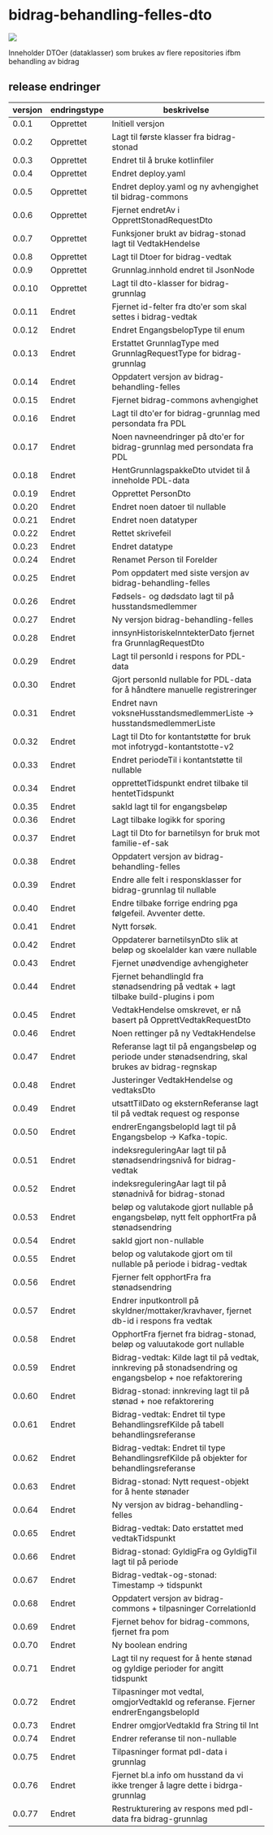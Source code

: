 # bidrag-behandling-felles-dto

![](https://github.com/navikt/bidrag-behandling-felles-dto/workflows/maven%20deploy/badge.svg)

Inneholder DTOer (dataklasser) som brukes av flere repositories ifbm behandling av bidrag

## release endringer

| versjon | endringstype | beskrivelse                                                                                               |
|---------|--------------|-----------------------------------------------------------------------------------------------------------|
| 0.0.1   | Opprettet    | Initiell versjon                                                                                          |
| 0.0.2   | Opprettet    | Lagt til første klasser fra bidrag-stonad                                                                 |
| 0.0.3   | Opprettet    | Endret til å bruke kotlinfiler                                                                            |
| 0.0.4   | Opprettet    | Endret deploy.yaml                                                                                        |
| 0.0.5   | Opprettet    | Endret deploy.yaml og ny avhengighet til bidrag-commons                                                   |
| 0.0.6   | Opprettet    | Fjernet endretAv i OpprettStonadRequestDto                                                                |
| 0.0.7   | Opprettet    | Funksjoner brukt av bidrag-stonad lagt til VedtakHendelse                                                 |
| 0.0.8   | Opprettet    | Lagt til Dtoer for bidrag-vedtak                                                                          |
| 0.0.9   | Opprettet    | Grunnlag.innhold endret til JsonNode                                                                      |
| 0.0.10  | Opprettet    | Lagt til dto-klasser for bidrag-grunnlag                                                                  |
| 0.0.11  | Endret       | Fjernet id-felter fra dto'er som skal settes i bidrag-vedtak                                              |
| 0.0.12  | Endret       | Endret EngangsbelopType til enum                                                                          |
| 0.0.13  | Endret       | Erstattet GrunnlagType med GrunnlagRequestType for bidrag-grunnlag                                        |
| 0.0.14  | Endret       | Oppdatert versjon av bidrag-behandling-felles                                                             |
| 0.0.15  | Endret       | Fjernet bidrag-commons avhengighet                                                                        |
| 0.0.16  | Endret       | Lagt til dto'er for bidrag-grunnlag med persondata fra PDL                                                |
| 0.0.17  | Endret       | Noen navneendringer på dto'er for bidrag-grunnlag med persondata fra PDL                                  |
| 0.0.18  | Endret       | HentGrunnlagspakkeDto utvidet til å inneholde PDL-data                                                    |
| 0.0.19  | Endret       | Opprettet PersonDto                                                                                       |
| 0.0.20  | Endret       | Endret noen datoer til nullable                                                                           |
| 0.0.21  | Endret       | Endret noen datatyper                                                                                     |
| 0.0.22  | Endret       | Rettet skrivefeil                                                                                         |
| 0.0.23  | Endret       | Endret datatype                                                                                           |
| 0.0.24  | Endret       | Renamet Person til Forelder                                                                               |
| 0.0.25  | Endret       | Pom oppdatert med siste versjon av bidrag-behandling-felles                                               |
| 0.0.26  | Endret       | Fødsels- og dødsdato lagt til på husstandsmedlemmer                                                       |
| 0.0.27  | Endret       | Ny versjon bidrag-behandling-felles                                                                       |
| 0.0.28  | Endret       | innsynHistoriskeInntekterDato fjernet fra GrunnlagRequestDto                                              |
| 0.0.29  | Endret       | Lagt til personId i respons for PDL-data                                                                  |
| 0.0.30  | Endret       | Gjort personId nullable for PDL-data for å håndtere manuelle registreringer                               |
| 0.0.31  | Endret       | Endret navn voksneHusstandsmedlemmerListe -> husstandsmedlemmerListe                                      |   
| 0.0.32  | Endret       | Lagt til Dto for kontantstøtte for bruk mot infotrygd-kontantstotte-v2                                    |     
| 0.0.33  | Endret       | Endret periodeTil i kontantstøtte til nullable                                                            |     
| 0.0.34  | Endret       | opprettetTidspunkt endret tilbake til hentetTidspunkt                                                     |     
| 0.0.35  | Endret       | sakId lagt til for engangsbeløp                                                                           |     
| 0.0.36  | Endret       | Lagt tilbake logikk for sporing                                                                           |     
| 0.0.37  | Endret       | Lagt til Dto for barnetilsyn for bruk mot familie-ef-sak                                                  |     
| 0.0.38  | Endret       | Oppdatert versjon av bidrag-behandling-felles                                                             |     
| 0.0.39  | Endret       | Endre alle felt i responsklasser for bidrag-grunnlag til nullable                                         |     
| 0.0.40  | Endret       | Endre tilbake forrige endring pga følgefeil. Avventer dette.                                              |     
| 0.0.41  | Endret       | Nytt forsøk.                                                                                              |     
| 0.0.42  | Endret       | Oppdaterer barnetilsynDto slik at beløp og skoelalder kan være nullable                                   |     
| 0.0.43  | Endret       | Fjernet unødvendige avhengigheter                                                                         |     
| 0.0.44  | Endret       | Fjernet behandlingId fra stønadsendring på vedtak + lagt tilbake build-plugins i pom                      |     
| 0.0.45  | Endret       | VedtakHendelse omskrevet, er nå basert på OpprettVedtakRequestDto                                         |     
| 0.0.46  | Endret       | Noen rettinger på ny VedtakHendelse                                                                       |     
| 0.0.47  | Endret       | Referanse lagt til på engangsbeløp og periode under stønadsendring, skal brukes av bidrag-regnskap        |     
| 0.0.48  | Endret       | Justeringer VedtakHendelse og vedtaksDto                                                                  |     
| 0.0.49  | Endret       | utsattTilDato og eksternReferanse lagt til på vedtak request og response                                  |     
| 0.0.50  | Endret       | endrerEngangsbelopId lagt til på Engangsbelop -> Kafka-topic.                                             |     
| 0.0.51  | Endret       | indeksreguleringAar lagt til på stønadsendringsnivå for bidrag-vedtak                                     |     
| 0.0.52  | Endret       | indeksreguleringAar lagt til på stønadnivå for bidrag-stonad                                              |     
| 0.0.53  | Endret       | beløp og valutakode gjort nullable på engangsbeløp, nytt felt opphortFra på stønadsendring                |     
| 0.0.54  | Endret       | sakId gjort non-nullable                                                                                  |     
| 0.0.55  | Endret       | belop og valutakode gjort om til nullable på periode i bidrag-vedtak                                      |     
| 0.0.56  | Endret       | Fjerner felt opphortFra fra stønadsendring                                                                |     
| 0.0.57  | Endret       | Endrer inputkontroll på skyldner/mottaker/kravhaver, fjernet db-id i respons fra vedtak                   |     
| 0.0.58  | Endret       | OpphortFra fjernet fra bidrag-stonad, beløp og valuutakode gort nullable                                  |     
| 0.0.59  | Endret       | Bidrag-vedtak: Kilde lagt til på vedtak, innkreving på stonadsendring og engangsbelop + noe refaktorering |     
| 0.0.60  | Endret       | Bidrag-stonad: innkreving lagt til på stønad + noe refaktorering                                          |     
| 0.0.61  | Endret       | Bidrag-vedtak: Endret til type BehandlingsrefKilde på tabell behandlingsreferanse                         |     
| 0.0.62  | Endret       | Bidrag-vedtak: Endret til type BehandlingsrefKilde på objekter for behandlingsreferanse                   |     
| 0.0.63  | Endret       | Bidrag-stonad: Nytt request-objekt for å hente stønader                                                   |     
| 0.0.64  | Endret       | Ny versjon av bidrag-behandling-felles                                                                    |     
| 0.0.65  | Endret       | Bidrag-vedtak: Dato erstattet med vedtakTidspunkt                                                         |
| 0.0.66  | Endret       | Bidrag-stonad: GyldigFra og GyldigTil lagt til på periode                                                 |
| 0.0.67  | Endret       | Bidrag-vedtak-og-stonad: Timestamp -> tidspunkt                                                           |
| 0.0.68  | Endret       | Oppdatert versjon av bidrag-commons + tilpasninger CorrelationId                                          |
| 0.0.69  | Endret       | Fjernet behov for bidrag-commons, fjernet fra pom                                                         |
| 0.0.70  | Endret       | Ny boolean endring                                                                                        |
| 0.0.71  | Endret       | Lagt til ny request for å hente stønad og gyldige perioder for angitt tidspunkt                           |
| 0.0.72  | Endret       | Tilpasninger mot vedtal, omgjorVedtakId og referanse. Fjerner endrerEngangsbelopId                        |
| 0.0.73  | Endret       | Endrer omgjorVedtakId fra String til Int                                                                  |
| 0.0.74  | Endret       | Endrer referanse til non-nullable                                                                         |
| 0.0.75  | Endret       | Tilpasninger format pdl-data i grunnlag                                                                   |
| 0.0.76  | Endret       | Fjernet bl.a info om husstand da vi ikke trenger å lagre dette i bidrga-grunnlag                          |
| 0.0.77  | Endret       | Restrukturering av respons med pdl-data fra bidrag-grunnlag                                               |

